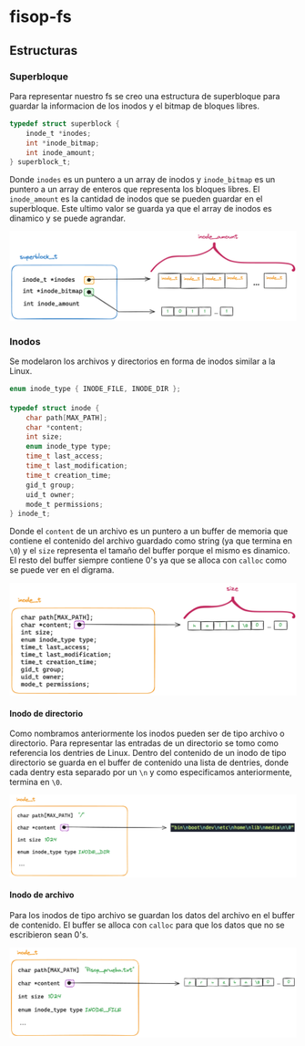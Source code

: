 # fisop-fs

## Estructuras

### Superbloque

Para representar nuestro fs se creo una estructura de superbloque para guardar la informacion de los inodos y el bitmap de bloques libres.

```c
typedef struct superblock {
	inode_t *inodes;
	int *inode_bitmap;
	int inode_amount;
} superblock_t;
```

Donde `inodes` es un puntero a un array de inodos y `inode_bitmap` es un puntero a un array de enteros que representa los bloques libres. El `inode_amount` es la cantidad de inodos que se pueden guardar en el superbloque. Este ultimo valor se guarda ya que el array de inodos es dinamico y se puede agrandar.

![image](diagramas/superblock.png)

### Inodos

Se modelaron los archivos y directorios en forma de inodos similar a la Linux.

```c
enum inode_type { INODE_FILE, INODE_DIR };

typedef struct inode {
	char path[MAX_PATH];
	char *content;
	int size;
	enum inode_type type;
	time_t last_access;
	time_t last_modification;
	time_t creation_time;
	gid_t group;
	uid_t owner;
	mode_t permissions;
} inode_t;
```

Donde el `content` de un archivo es un puntero a un buffer de memoria que contiene el contenido del archivo guardado como string (ya que termina en `\0`) y el `size` representa el tamaño del buffer porque el mismo es dinamico. El resto del buffer siempre contiene 0's ya que se alloca con `calloc` como se puede ver en el digrama.

![image](diagramas/inode.png)

#### Inodo de directorio

Como nombramos anteriormente los inodos pueden ser de tipo archivo o directorio. Para representar las entradas de un directorio se tomo como referencia los dentries de Linux. Dentro del contenido de un inodo de tipo directorio se guarda en el buffer de contenido una lista de dentries, donde cada dentry esta separado por un `\n` y como especificamos anteriormente, termina en `\0`.

![image](diagramas/dir.png)

#### Inodo de archivo

Para los inodos de tipo archivo se guardan los datos del archivo en el buffer de contenido. El buffer se alloca con `calloc` para que los datos que no se escribieron sean 0's.

![image](diagramas/file.png)
